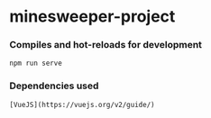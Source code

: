 # minesweeper-project

### Compiles and hot-reloads for development
```
npm run serve
```

### Dependencies used
```
[VueJS](https://vuejs.org/v2/guide/)
```
